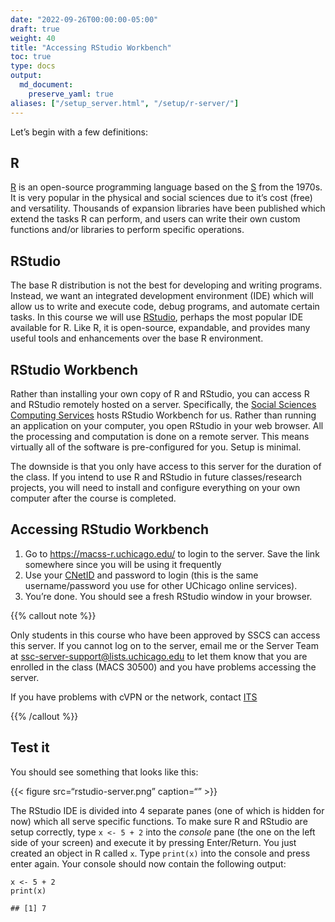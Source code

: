 ```yaml
---
date: "2022-09-26T00:00:00-05:00"
draft: true
weight: 40
title: "Accessing RStudio Workbench"
toc: true
type: docs
output:
  md_document:
    preserve_yaml: true
aliases: ["/setup_server.html", "/setup/r-server/"]
---
```


Let’s begin with a few definitions:

## R

[R](https://www.r-project.org/) is an open-source programming language
based on the [S](https://en.wikipedia.org/wiki/S_(programming_language))
from the 1970s. It is very popular in the physical and social sciences
due to it’s cost (free) and versatility. Thousands of expansion
libraries have been published which extend the tasks R can perform, and
users can write their own custom functions and/or libraries to perform
specific operations.

## RStudio

The base R distribution is not the best for developing and writing
programs. Instead, we want an integrated development environment (IDE)
which will allow us to write and execute code, debug programs, and
automate certain tasks. In this course we will use
[RStudio](https://www.rstudio.com/products/RStudio/), perhaps the most
popular IDE available for R. Like R, it is open-source, expandable, and
provides many useful tools and enhancements over the base R environment.

## RStudio Workbench

Rather than installing your own copy of R and RStudio, you can access R
and RStudio remotely hosted on a server. Specifically, the [Social
Sciences Computing Services](https://sscs.uchicago.edu/) hosts RStudio
Workbench for us. Rather than running an application on your computer,
you open RStudio in your web browser. All the processing and computation
is done on a remote server. This means virtually all of the software is
pre-configured for you. Setup is minimal.

The downside is that you only have access to this server for the
duration of the class. If you intend to use R and RStudio in future
classes/research projects, you will need to install and configure
everything on your own computer after the course is completed.

## Accessing RStudio Workbench

1.  Go to <https://macss-r.uchicago.edu/> to login to the server. Save
    the link somewhere since you will be using it frequently
2.  Use your
    [CNetID](https://uchicago.service-now.com/it?id=kb_article&kb=KB06000393)
    and password to login (this is the same username/password you use
    for other UChicago online services).
3.  You’re done. You should see a fresh RStudio window in your browser.

{{% callout note %}}

Only students in this course who have been approved by SSCS can access
this server. If you cannot log on to the server, email me or the Server
Team at <ssc-server-support@lists.uchicago.edu> to let them know that
you are enrolled in the class (MACS 30500) and you have problems
accessing the server.

If you have problems with cVPN or the network, contact
[ITS](https://its.uchicago.edu/)

{{% /callout %}}

## Test it

You should see something that looks like this:

{{&lt; figure src=“rstudio-server.png” caption=“” &gt;}}

The RStudio IDE is divided into 4 separate panes (one of which is hidden
for now) which all serve specific functions. To make sure R and RStudio
are setup correctly, type `x <- 5 + 2` into the *console* pane (the one
on the left side of your screen) and execute it by pressing
Enter/Return. You just created an object in R called `x`. Type
`print(x)` into the console and press enter again. Your console should
now contain the following output:

    x <- 5 + 2
    print(x)

    ## [1] 7

<!-- ## Acknowledgments -->
<!-- ```{r child = here::here("R", "_ack_stat545.Rmd")} -->
<!-- ``` -->
<!-- ```{r child = here::here("R", "_ack_ben.Rmd")} -->
<!-- ``` -->

